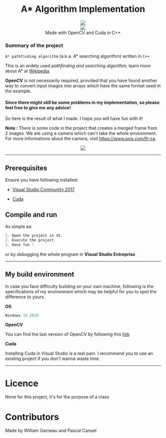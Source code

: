  <h1 align="center">A* Algorithm Implementation</h1> 
  <p align="center">
  <img src="https://img.shields.io/badge/License-MIT-blue.svg"><br>
  <img src="https://api.codacy.com/project/badge/Grade/e28ff30817f945c4b782a383e2711f8d"/></a><br>
  Made with OpenCV and Cuda in C++
  </p>

### Summary of the project
`A* pathfinding algorithm` (a.k.a. A* searching algorithm) written in `C++`

This is an widely used *pathfinding and searching algorithm*; learn more about A* at [Wikipedia](https://en.wikipedia.org/wiki/A*_search_algorithm).

**OpenCV** is not necessarily required, provided that you have found another way to convert input images into arrays which have the same format used in the example.

#### Since there might still be some problems in my implementation, so please feel free to give me any advice!

So here is the result of what I made. I hope you will have fun with it!

**Note :** There is some code in the project that creates a merged frame from 2 images. We are using a camera which can't take the whole environment. For more informations about the camera, visit https://www.axis.com/fr-ca.

<p align="center">
  <img src="https://user-images.githubusercontent.com/33030290/48629115-cd0ef880-e986-11e8-9aee-0a27e89308ca.PNG"><br>
</p>

---

## Prerequisites

Ensure you have following installed:

  - [Visual Studio Community 2017](https://visualstudio.microsoft.com/downloads/)
  
  - [Cuda](https://developer.nvidia.com/cuda-downloads)

## Compile and run

As simple as:

```c++
1. Open the project in VS.
2. Execute the project.
3. Have fun !
```

or by debugging the whole program in **Visual Studio Entreprise**

---

## My build environment

In case you face difficulty building on your own machine, 
following is the specifications of my environment which may be 
helpful for you to spot the difference to yours.

<b>OS</b>

```c++
Windows 10 2018
```

<b>OpenCV</b>

You can find the last version of OpenCV by following this [link](https://www.opencv.org/)

<b>Cuda</b>

Installing Cuda in Visual Studio is a real pain. I recommend you to use an existing project if you don't wanna waste time.

---

# Licence

None for this project, it's for the purpose of a class


# Contributors

Made by William Garneau and Pascal Canuel

